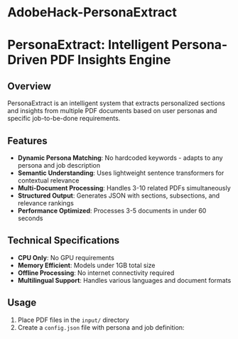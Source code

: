 # AdobeHack-PersonaExtract
# PersonaExtract: Intelligent Persona-Driven PDF Insights Engine

## Overview

PersonaExtract is an intelligent system that extracts personalized sections and insights from multiple PDF documents based on user personas and specific job-to-be-done requirements.

## Features

- **Dynamic Persona Matching**: No hardcoded keywords - adapts to any persona and job description
- **Semantic Understanding**: Uses lightweight sentence transformers for contextual relevance
- **Multi-Document Processing**: Handles 3-10 related PDFs simultaneously
- **Structured Output**: Generates JSON with sections, subsections, and relevance rankings
- **Performance Optimized**: Processes 3-5 documents in under 60 seconds

## Technical Specifications

- **CPU Only**: No GPU requirements
- **Memory Efficient**: Models under 1GB total size
- **Offline Processing**: No internet connectivity required
- **Multilingual Support**: Handles various languages and document formats

## Usage

1. Place PDF files in the `input/` directory
2. Create a `config.json` file with persona and job definition:

